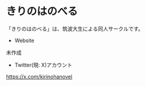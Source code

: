 # きりのはのべる

「きりのはのべる」は、筑波大生による同人サークルです。

- Website

未作成

- Twitter(現: X)アカウント

https://x.com/kirinohanovel
